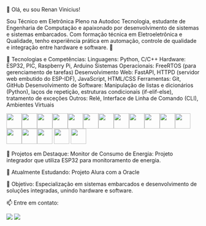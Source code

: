 👋 Olá, eu sou Renan Vinicius!

Sou Técnico em Eletrônica Pleno na Autodoc Tecnologia, estudante de Engenharia de Computação e apaixonado por desenvolvimento de sistemas e sistemas embarcados. Com formação técnica em Eletroeletrônica e Qualidade, tenho experiência prática em automação, controle de qualidade e integração entre hardware e software. 🚀

💼 Tecnologias e Competências:
Linguagens: Python, C/C++
Hardware: ESP32, PIC, Raspberry Pi, Arduino
Sistemas Operacionais: FreeRTOS (para gerenciamento de tarefas)
Desenvolvimento Web: FastAPI, HTTPD (servidor web embutido do ESP-IDF), JavaScript, HTML/CSS
Ferramentas: Git, GitHub
Desenvolvimento de Software: Manipulação de listas e dicionários (Python), laços de repetição, estruturas condicionais (if-elif-else), tratamento de exceções
Outros: Relé, Interface de Linha de Comando (CLI), Ambientes Virtuais

<img src="https://cdn.jsdelivr.net/gh/devicons/devicon@latest/icons/c/c-original.svg" width="40" height="40"  /><img src="https://cdn.jsdelivr.net/gh/devicons/devicon@latest/icons/python/python-original.svg" width="40" height="40"  /><img src="https://cdn.jsdelivr.net/gh/devicons/devicon@latest/icons/raspberrypi/raspberrypi-original.svg"  width="40" height="40"  /><img src="https://cdn.jsdelivr.net/gh/devicons/devicon@latest/icons/oracle/oracle-original.svg" width="40" height="40"  /><img src="https://cdn.jsdelivr.net/gh/devicons/devicon@latest/icons/git/git-original.svg" width="40" height="40"  /><img src="https://cdn.jsdelivr.net/gh/devicons/devicon@latest/icons/html5/html5-original-wordmark.svg" width="40" height="40"  /><img src="https://cdn.jsdelivr.net/gh/devicons/devicon@latest/icons/css3/css3-original-wordmark.svg" width="40" height="40"  /><img src="https://cdn.jsdelivr.net/gh/devicons/devicon@latest/icons/javascript/javascript-original.svg" width="40" height="40"  /><img src="https://cdn.jsdelivr.net/gh/devicons/devicon@latest/icons/json/json-original.svg" width="40" height="40"  /><img src="https://cdn.jsdelivr.net/gh/devicons/devicon@latest/icons/amazonwebservices/amazonwebservices-original-wordmark.svg" width="40" height="40"  /><img src="https://cdn.jsdelivr.net/gh/devicons/devicon@latest/icons/xamarin/xamarin-original.svg" width="40" height="40" /><img src="https://cdn.jsdelivr.net/gh/devicons/devicon@latest/icons/fastapi/fastapi-original-wordmark.svg"  width="40" height="40"/><img src="https://cdn.jsdelivr.net/gh/devicons/devicon@latest/icons/vscode/vscode-original.svg" width="40" height="40" /><img src="https://cdn.jsdelivr.net/gh/devicons/devicon@latest/icons/github/github-original.svg" width="40" height="40" /><img src="https://cdn.jsdelivr.net/gh/devicons/devicon@latest/icons/cplusplus/cplusplus-original.svg" width="40" height="40" /> <img src="https://cdn.jsdelivr.net/gh/devicons/devicon@latest/icons/arduino/arduino-original.svg" width="40" height="40" />  <img src="https://cdn.jsdelivr.net/gh/devicons/devicon@latest/icons/linux/linux-original.svg" width="40" height="40" />


📂 Projetos em Destaque:
Monitor de Consumo de Energia:
Projeto integrador que utiliza ESP32 para monitoramento de energia.


🌱 Atualmente Estudando:
Projeto Alura com a Oracle

🎯 Objetivo:
Especialização em sistemas embarcados e desenvolvimento de soluções integradas, unindo hardware e software.

📫 Entre em contato:
<div>
<a href = "mailto:renanvh98@gmail.com"><img loading="lazy" src="https://img.shields.io/badge/Gmail-D14836?style=for-the-badge&logo=gmail&logoColor=white" target="_blank"></a>
<a href="https://www.linkedin.com/in/renan-vinicius-h-77b42aa6" target="_blank"><img loading="lazy" src="https://img.shields.io/badge/-LinkedIn-%230077B5?style=for-the-badge&logo=linkedin&logoColor=white" target="_blank"></a>   
</div>
